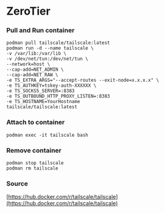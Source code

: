 # ZeroTier
### Pull and Run container
```
podman pull tailscale/tailscale:latest
podman run -d --name tailscale \
-v /var/lib:/var/lib \
-v /dev/net/tun:/dev/net/tun \
--network=host \
--cap-add=NET_ADMIN \
--cap-add=NET_RAW \
-e TS_EXTRA_ARGS="--accept-routes --exit-node=x.x.x.x" \
-e TS_AUTHKEY=tskey-auth-XXXXXX \
-e TS_SOCKS5_SERVER=:8383
-e TS_OUTBOUND_HTTP_PROXY_LISTEN=:8383
-e TS_HOSTNAME=YourHostname
tailscale/tailscale:latest
```

### Attach to container
```
podman exec -it tailscale bash
```

### Remove container
```
podman stop tailscale
podman rm tailscale
```

### Source
[https://hub.docker.com/r/tailscale/tailscale](https://hub.docker.com/r/tailscale/tailscale)  